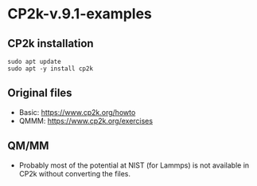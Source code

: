 # CP2k-v.9.1-examples


## CP2k installation

```
sudo apt update
sudo apt -y install cp2k
```


## Original files
- Basic: https://www.cp2k.org/howto
- QMMM: https://www.cp2k.org/exercises


## QM/MM
- Probably most of the potential at NIST (for Lammps) is not available in CP2k without converting the files.